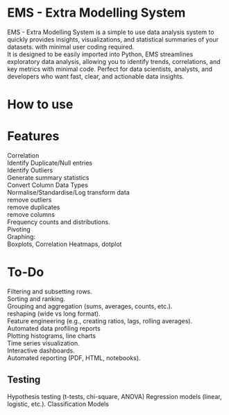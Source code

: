# EMS - Extra Modelling System
EMS - Extra Modelling System is a simple to use data analysis system to quickly provides insights, visualizations, and statistical summaries of your datasets. with minimal user coding required. <br>
It is designed to be easily imported into Python, EMS streamlines exploratory data analysis, allowing you to identify trends, correlations, and key metrics with minimal code. Perfect for data scientists, analysts, and developers who want fast, clear, and actionable data insights.
# How to use

# Features
Correlation <br>
Identify Duplicate/Null entries<br>
Identify Outliers<br>
Generate summary statistics<br>
Convert Column Data Types<br>
Normalise/Standardise/Log transform data<br>
remove outliers<br>
remove duplicates<br>
remove columns<br>
Frequency counts and distributions.<br>
Pivoting <br>
Graphing:<br>
Boxplots, Correlation Heatmaps, dotplot
# To-Do
Filtering and subsetting rows.<br>
Sorting and ranking.<br>
Grouping and aggregation (sums, averages, counts, etc.).<br>
reshaping (wide vs long format).<br>
Feature engineering (e.g., creating ratios, lags, rolling averages).<br>
Automated data profiling reports<br>
Plotting histograms, line charts<br>
Time series visualization.<br>
Interactive dashboards.<br>
Automated reporting (PDF, HTML, notebooks).
## Testing 
Hypothesis testing (t-tests, chi-square, ANOVA)
Regression models (linear, logistic, etc.).
Classification Models
